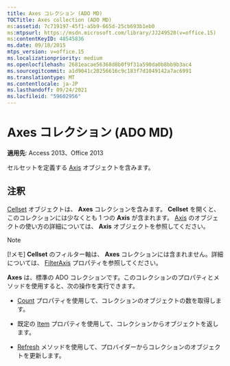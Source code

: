 ```yaml
---
title: Axes コレクション (ADO MD)
TOCTitle: Axes collection (ADO MD)
ms:assetid: 7c719197-45f1-a5b9-665d-25cb693b1eb0
ms:mtpsurl: https://msdn.microsoft.com/library/JJ249520(v=office.15)
ms:contentKeyID: 48545836
ms.date: 09/18/2015
mtps_version: v=office.15
ms.localizationpriority: medium
ms.openlocfilehash: 2681eacae56368d8b0f9f31a590da0b8bb9b3ac4
ms.sourcegitcommit: a1d9041c20256616c9c183f7d1049142a7ac6991
ms.translationtype: MT
ms.contentlocale: ja-JP
ms.lasthandoff: 09/24/2021
ms.locfileid: "59602956"
---
```

# <a name="axes-collection-ado-md"></a>Axes コレクション (ADO MD)


**適用先**: Access 2013、Office 2013

セルセットを定義する [Axis](axis-object-ado-md.md) オブジェクトを含みます。

## <a name="remarks"></a>注釈

[Cellset](cellset-object-ado-md.md) オブジェクトは、 **Axes** コレクションを含みます。 **Cellset** を開くと、このコレクションには少なくとも 1 つの **Axis** が含まれます。 [Axis](axis-object-ado-md.md) のオブジェクトの使い方の詳細については、 **Axis** オブジェクトを参照してください。


> [!NOTE]
> [!メモ] **Cellset** のフィルター軸は、 **Axes** コレクションには含まれません。詳細については、 [FilterAxis](filteraxis-property-ado-md.md) プロパティを参照してください。



**Axes** は、標準の ADO コレクションです。このコレクションのプロパティとメソッドを使用すると、次の操作を実行できます。

- [Count](count-property-ado.md) プロパティを使用して、コレクションのオブジェクトの数を取得します。

- 既定の [Item](item-property-ado.md) プロパティを使用して、コレクションからオブジェクトを返します。

- [Refresh](refresh-method-ado.md) メソッドを使用して、プロバイダーからコレクションのオブジェクトを更新します。


